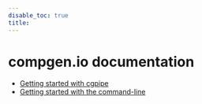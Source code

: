 ```yaml
---
disable_toc: true
title: 
---
```


# compgen.io documentation

* [Getting started with cgpipe](cgpipe/)
* [Getting started with the command-line](cmdline-tutorial/)
